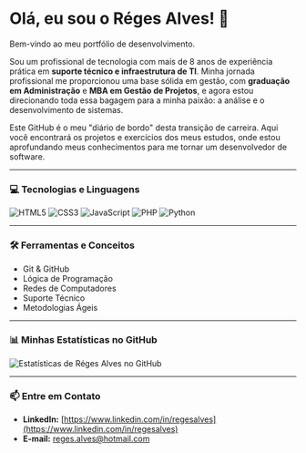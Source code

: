 # Olá, eu sou o Réges Alves! 👋

Bem-vindo ao meu portfólio de desenvolvimento.

Sou um profissional de tecnologia com mais de 8 anos de experiência prática em **suporte técnico e infraestrutura de TI**. Minha jornada profissional me proporcionou uma base sólida em gestão, com **graduação em Administração** e **MBA em Gestão de Projetos**, e agora estou direcionando toda essa bagagem para a minha paixão: a análise e o desenvolvimento de sistemas.

Este GitHub é o meu "diário de bordo" desta transição de carreira. Aqui você encontrará os projetos e exercícios dos meus estudos, onde estou aprofundando meus conhecimentos para me tornar um desenvolvedor de software.

---

### 💻 Tecnologias e Linguagens

![HTML5](https://img.shields.io/badge/HTML5-E34F26?style=for-the-badge&logo=html5&logoColor=white)
![CSS3](https://img.shields.io/badge/CSS3-1572B6?style=for-the-badge&logo=css3&logoColor=white)
![JavaScript](https://img.shields.io/badge/JavaScript-F7DF1E?style=for-the-badge&logo=javascript&logoColor=black)
![PHP](https://img.shields.io/badge/PHP-777BB4?style=for-the-badge&logo=php&logoColor=white)
![Python](https://img.shields.io/badge/Python-3776AB?style=for-the-badge&logo=python&logoColor=white)

---

### 🛠️ Ferramentas e Conceitos

- Git & GitHub
- Lógica de Programação
- Redes de Computadores
- Suporte Técnico
- Metodologias Ágeis

---

### 📊 Minhas Estatísticas no GitHub

![Estatísticas de Réges Alves no GitHub](https://github-readme-stats.vercel.app/api?username=regesalves&show_icons=true&theme=dracula&hide_border=true&count_private=true)

---

### 📫 Entre em Contato

- **LinkedIn:** [https://www.linkedin.com/in/regesalves](https://www.linkedin.com/in/regesalves)
- **E-mail:** reges.alves@hotmail.com
